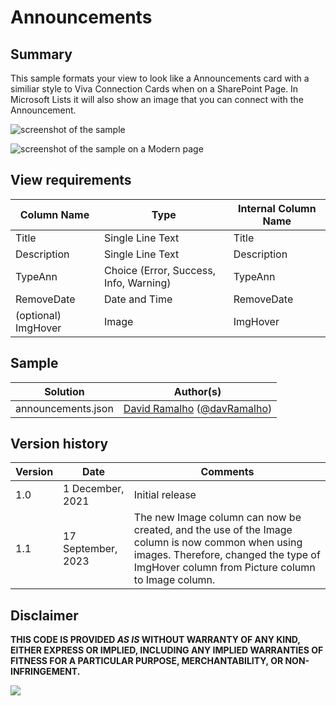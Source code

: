 # Announcements

## Summary

This sample formats your view to look like a Announcements card with a similiar style to Viva Connection Cards when on a SharePoint Page. In Microsoft Lists it will also show an image that you can connect with the Announcement.

![screenshot of the sample](./assets/screenshot.png)

![screenshot of the sample on a Modern page](./assets/screenshot2.png)

## View requirements

| Column Name         | Type                                   | Internal Column Name |
| ------------------- | -------------------------------------- | -------------------- |
| Title               | Single Line Text                       | Title                |
| Description         | Single Line Text                       | Description          |
| TypeAnn             | Choice (Error, Success, Info, Warning) | TypeAnn              |
| RemoveDate         | Date and Time                          | RemoveDate          |
| (optional) ImgHover | Image                                | ImgHover             |

## Sample

Solution|Author(s)
--------|---------
announcements.json | [David Ramalho](https://github.com/DRamalho92) ([@davRamalho](https://twitter.com/davRamalho))

## Version history

| Version | Date             | Comments        |
| ------- | ---------------- | --------------- |
| 1.0     | 1 December, 2021 | Initial release |
| 1.1     | 17 September, 2023 | The new Image column can now be created, and the use of the Image column is now common when using images. Therefore, changed the type of ImgHover column from Picture column to Image column. |

## Disclaimer

**THIS CODE IS PROVIDED _AS IS_ WITHOUT WARRANTY OF ANY KIND, EITHER EXPRESS OR IMPLIED, INCLUDING ANY IMPLIED WARRANTIES OF FITNESS FOR A PARTICULAR PURPOSE, MERCHANTABILITY, OR NON-INFRINGEMENT.**

<img src="https://pnptelemetry.azurewebsites.net/list-formatting/view-samples/announcements" />
